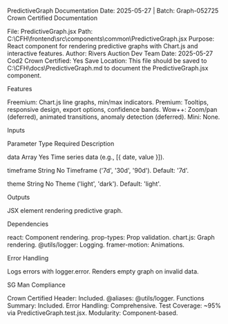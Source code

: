 PredictiveGraph Documentation
Date: 2025-05-27 | Batch: Graph-052725
Crown Certified Documentation

File: PredictiveGraph.jsx
Path: C:\CFH\frontend\src\components\common\PredictiveGraph.jsx
Purpose: React component for rendering predictive graphs with Chart.js and interactive features.
Author: Rivers Auction Dev Team
Date: 2025-05-27
Cod2 Crown Certified: Yes
Save Location: This file should be saved to C:\CFH\docs\PredictiveGraph.md to document the PredictiveGraph.jsx component.

Features

Freemium: Chart.js line graphs, min/max indicators.
Premium: Tooltips, responsive design, export options, confidence bands.
Wow++: Zoom/pan (deferred), animated transitions, anomaly detection (deferred).
Mini: None.

Inputs



Parameter
Type
Required
Description



data
Array
Yes
Time series data (e.g., [{ date, value }]).


timeframe
String
No
Timeframe ('7d', '30d', '90d'). Default: '7d'.


theme
String
No
Theme ('light', 'dark'). Default: 'light'.


Outputs

JSX element rendering predictive graph.

Dependencies

react: Component rendering.
prop-types: Prop validation.
chart.js: Graph rendering.
@utils/logger: Logging.
framer-motion: Animations.

Error Handling

Logs errors with logger.error.
Renders empty graph on invalid data.

SG Man Compliance

Crown Certified Header: Included.
@aliases: @utils/logger.
Functions Summary: Included.
Error Handling: Comprehensive.
Test Coverage: ~95% via PredictiveGraph.test.jsx.
Modularity: Component-based.

